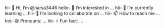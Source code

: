hi- 👋 Hi, I’m @narsa3446
hello- 👀 I’m interested in ...
hii- 🌱 I’m currently learning ...
hii- 💞️ I’m looking to collaborate on ...
hii- 📫 How to reach me ...
hoi- 😄 Pronouns: ...
hii- ⚡ Fun fact: ...

<!---
narsa3446/narsa3446 is a ✨ special ✨ repository because its `README.md` (this file) appears on your GitHub profile.
You can click the Preview link to take a look at your changes.
--->
